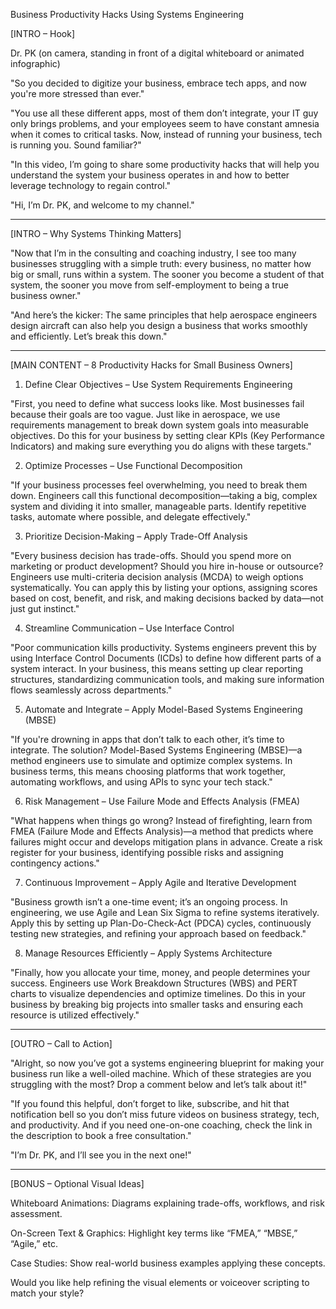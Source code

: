 Business Productivity Hacks Using Systems Engineering 

[INTRO – Hook]

Dr. PK (on camera, standing in front of a digital whiteboard or animated infographic)

"So you decided to digitize your business, embrace tech apps, and now you're more stressed than ever."

"You use all these different apps, most of them don’t integrate, your IT guy only brings problems, and your employees seem to have constant amnesia when it comes to critical tasks. Now, instead of running your business, tech is running you. Sound familiar?"

"In this video, I’m going to share some productivity hacks that will help you understand the system your business operates in and how to better leverage technology to regain control."

"Hi, I’m Dr. PK, and welcome to my channel."


---

[INTRO – Why Systems Thinking Matters]

"Now that I’m in the consulting and coaching industry, I see too many businesses struggling with a simple truth: every business, no matter how big or small, runs within a system. The sooner you become a student of that system, the sooner you move from self-employment to being a true business owner."

"And here’s the kicker: The same principles that help aerospace engineers design aircraft can also help you design a business that works smoothly and efficiently. Let’s break this down."


---

[MAIN CONTENT – 8 Productivity Hacks for Small Business Owners]

1. Define Clear Objectives – Use System Requirements Engineering

"First, you need to define what success looks like. Most businesses fail because their goals are too vague. Just like in aerospace, we use requirements management to break down system goals into measurable objectives. Do this for your business by setting clear KPIs (Key Performance Indicators) and making sure everything you do aligns with these targets."

2. Optimize Processes – Use Functional Decomposition

"If your business processes feel overwhelming, you need to break them down. Engineers call this functional decomposition—taking a big, complex system and dividing it into smaller, manageable parts. Identify repetitive tasks, automate where possible, and delegate effectively."

3. Prioritize Decision-Making – Apply Trade-Off Analysis

"Every business decision has trade-offs. Should you spend more on marketing or product development? Should you hire in-house or outsource? Engineers use multi-criteria decision analysis (MCDA) to weigh options systematically. You can apply this by listing your options, assigning scores based on cost, benefit, and risk, and making decisions backed by data—not just gut instinct."

4. Streamline Communication – Use Interface Control

"Poor communication kills productivity. Systems engineers prevent this by using Interface Control Documents (ICDs) to define how different parts of a system interact. In your business, this means setting up clear reporting structures, standardizing communication tools, and making sure information flows seamlessly across departments."

5. Automate and Integrate – Apply Model-Based Systems Engineering (MBSE)

"If you're drowning in apps that don’t talk to each other, it’s time to integrate. The solution? Model-Based Systems Engineering (MBSE)—a method engineers use to simulate and optimize complex systems. In business terms, this means choosing platforms that work together, automating workflows, and using APIs to sync your tech stack."

6. Risk Management – Use Failure Mode and Effects Analysis (FMEA)

"What happens when things go wrong? Instead of firefighting, learn from FMEA (Failure Mode and Effects Analysis)—a method that predicts where failures might occur and develops mitigation plans in advance. Create a risk register for your business, identifying possible risks and assigning contingency actions."

7. Continuous Improvement – Apply Agile and Iterative Development

"Business growth isn’t a one-time event; it’s an ongoing process. In engineering, we use Agile and Lean Six Sigma to refine systems iteratively. Apply this by setting up Plan-Do-Check-Act (PDCA) cycles, continuously testing new strategies, and refining your approach based on feedback."

8. Manage Resources Efficiently – Apply Systems Architecture

"Finally, how you allocate your time, money, and people determines your success. Engineers use Work Breakdown Structures (WBS) and PERT charts to visualize dependencies and optimize timelines. Do this in your business by breaking big projects into smaller tasks and ensuring each resource is utilized effectively."


---

[OUTRO – Call to Action]

"Alright, so now you’ve got a systems engineering blueprint for making your business run like a well-oiled machine. Which of these strategies are you struggling with the most? Drop a comment below and let’s talk about it!"

"If you found this helpful, don’t forget to like, subscribe, and hit that notification bell so you don’t miss future videos on business strategy, tech, and productivity. And if you need one-on-one coaching, check the link in the description to book a free consultation."

"I’m Dr. PK, and I’ll see you in the next one!"


---

[BONUS – Optional Visual Ideas]

Whiteboard Animations: Diagrams explaining trade-offs, workflows, and risk assessment.

On-Screen Text & Graphics: Highlight key terms like “FMEA,” “MBSE,” “Agile,” etc.

Case Studies: Show real-world business examples applying these concepts.


Would you like help refining the visual elements or voiceover scripting to match your style?

